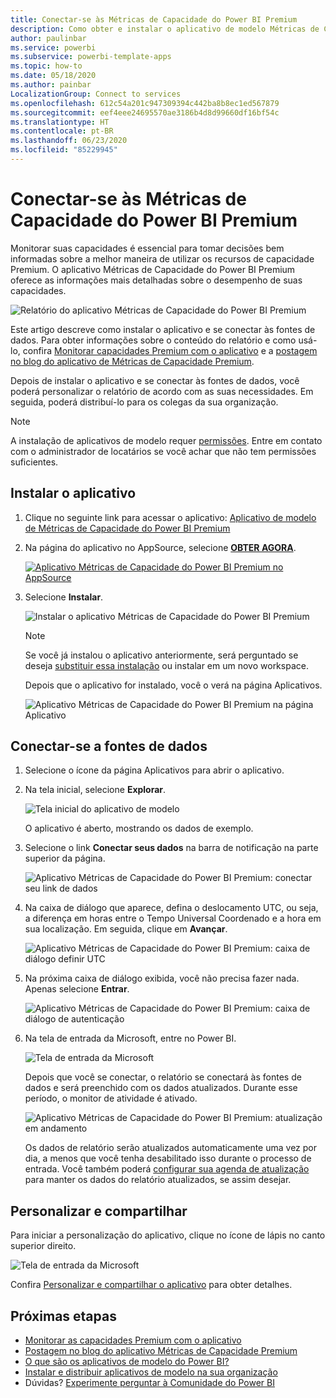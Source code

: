 ```yaml
---
title: Conectar-se às Métricas de Capacidade do Power BI Premium
description: Como obter e instalar o aplicativo de modelo Métricas de Capacidade do Power BI Premium e como se conectar aos dados
author: paulinbar
ms.service: powerbi
ms.subservice: powerbi-template-apps
ms.topic: how-to
ms.date: 05/18/2020
ms.author: painbar
LocalizationGroup: Connect to services
ms.openlocfilehash: 612c54a201c947309394c442ba8b8ec1ed567879
ms.sourcegitcommit: eef4eee24695570ae3186b4d8d99660df16bf54c
ms.translationtype: HT
ms.contentlocale: pt-BR
ms.lasthandoff: 06/23/2020
ms.locfileid: "85229945"
---
```

# <a name="connect-to-power-bi-premium-capacity-metrics"></a>Conectar-se às Métricas de Capacidade do Power BI Premium
Monitorar suas capacidades é essencial para tomar decisões bem informadas sobre a melhor maneira de utilizar os recursos de capacidade Premium. O aplicativo Métricas de Capacidade do Power BI Premium oferece as informações mais detalhadas sobre o desempenho de suas capacidades.

![Relatório do aplicativo Métricas de Capacidade do Power BI Premium](media/service-connect-to-pbi-premium-capacity-metrics/service-pbi-premium-capacity-metrics-app-report.png)

Este artigo descreve como instalar o aplicativo e se conectar às fontes de dados. Para obter informações sobre o conteúdo do relatório e como usá-lo, confira [Monitorar capacidades Premium com o aplicativo](../service-admin-premium-monitor-capacity.md) e a [postagem no blog do aplicativo de Métricas de Capacidade Premium](https://powerbi.microsoft.com/blog/premium-capacity-metrics-app-new-health-center-with-kpis-to-explore-relevant-metrics-and-steps-to-mitigate-issues/).

Depois de instalar o aplicativo e se conectar às fontes de dados, você poderá personalizar o relatório de acordo com as suas necessidades. Em seguida, poderá distribuí-lo para os colegas da sua organização.

> [!NOTE]
> A instalação de aplicativos de modelo requer [permissões](./service-template-apps-install-distribute.md#prerequisites). Entre em contato com o administrador de locatários se você achar que não tem permissões suficientes.

## <a name="install-the-app"></a>Instalar o aplicativo

1. Clique no seguinte link para acessar o aplicativo: [Aplicativo de modelo de Métricas de Capacidade do Power BI Premium](https://app.powerbi.com/groups/me/getapps/services/pbi_pcmm.capacity-metrics-dxt)

1. Na página do aplicativo no AppSource, selecione [**OBTER AGORA**](https://app.powerbi.com/groups/me/getapps/services/pbi_pcmm.capacity-metrics-dxt).

    [![Aplicativo Métricas de Capacidade do Power BI Premium no AppSource](media/service-connect-to-pbi-premium-capacity-metrics/service-pbi-premium-capacity-metrics-app-appsource-get-it-now.png)](https://app.powerbi.com/groups/me/getapps/services/pbi_pcmm.capacity-metrics-dxt)

1. Selecione **Instalar**. 

    ![Instalar o aplicativo Métricas de Capacidade do Power BI Premium](media/service-connect-to-pbi-premium-capacity-metrics/service-pbi-premium-capacity-metric-select-install.png)

    > [!NOTE]
    > Se você já instalou o aplicativo anteriormente, será perguntado se deseja [substituir essa instalação](./service-template-apps-install-distribute.md#update-a-template-app) ou instalar em um novo workspace.

    Depois que o aplicativo for instalado, você o verá na página Aplicativos.

   ![Aplicativo Métricas de Capacidade do Power BI Premium na página Aplicativo](media/service-connect-to-pbi-premium-capacity-metrics/service-pbi-premium-capacity-metrics-app-apps-page-icon.png)

## <a name="connect-to-data-sources"></a>Conectar-se a fontes de dados

1. Selecione o ícone da página Aplicativos para abrir o aplicativo.

1. Na tela inicial, selecione **Explorar**.

   ![Tela inicial do aplicativo de modelo](media/service-connect-to-pbi-premium-capacity-metrics/service-pbi-premium-capacity-metrics-app-splash-screen.png)

   O aplicativo é aberto, mostrando os dados de exemplo.

1. Selecione o link **Conectar seus dados** na barra de notificação na parte superior da página.

   ![Aplicativo Métricas de Capacidade do Power BI Premium: conectar seu link de dados](media/service-connect-to-pbi-premium-capacity-metrics/service-pbi-premium-capacity-metrics-app-connect-data.png)

1. Na caixa de diálogo que aparece, defina o deslocamento UTC, ou seja, a diferença em horas entre o Tempo Universal Coordenado e a hora em sua localização. Em seguida, clique em **Avançar**.
  
   ![Aplicativo Métricas de Capacidade do Power BI Premium: caixa de diálogo definir UTC](media/service-connect-to-pbi-premium-capacity-metrics/service-pbi-premium-capacity-metrics-app-setutc-dialog.png)

1. Na próxima caixa de diálogo exibida, você não precisa fazer nada. Apenas selecione **Entrar**.

   ![Aplicativo Métricas de Capacidade do Power BI Premium: caixa de diálogo de autenticação](media/service-connect-to-pbi-premium-capacity-metrics/service-pbi-premium-capacity-metrics-app-authentication-dialog.png)

1. Na tela de entrada da Microsoft, entre no Power BI.

   ![Tela de entrada da Microsoft](media/service-connect-to-pbi-premium-capacity-metrics/service-pbi-premium-capacity-metrics-app-microsoft-login.png)

   Depois que você se conectar, o relatório se conectará às fontes de dados e será preenchido com os dados atualizados. Durante esse período, o monitor de atividade é ativado.

   ![Aplicativo Métricas de Capacidade do Power BI Premium: atualização em andamento](media/service-connect-to-pbi-premium-capacity-metrics/service-pbi-premium-capacity-metrics-app-refresh-monitor.png)

   Os dados de relatório serão atualizados automaticamente uma vez por dia, a menos que você tenha desabilitado isso durante o processo de entrada. Você também poderá [configurar sua agenda de atualização](./refresh-scheduled-refresh.md) para manter os dados do relatório atualizados, se assim desejar.

## <a name="customize-and-share"></a>Personalizar e compartilhar

Para iniciar a personalização do aplicativo, clique no ícone de lápis no canto superior direito.

 ![Tela de entrada da Microsoft](media/service-connect-to-pbi-premium-capacity-metrics/service-pbi-premium-capacity-metrics-app-customize.png)

Confira [Personalizar e compartilhar o aplicativo](./service-template-apps-install-distribute.md#customize-and-share-the-app) para obter detalhes.

## <a name="next-steps"></a>Próximas etapas
* [Monitorar as capacidades Premium com o aplicativo](../admin/service-admin-premium-monitor-capacity.md)
* [Postagem no blog do aplicativo Métricas de Capacidade Premium](https://powerbi.microsoft.com/blog/premium-capacity-metrics-app-new-health-center-with-kpis-to-explore-relevant-metrics-and-steps-to-mitigate-issues/)
* [O que são os aplicativos de modelo do Power BI?](./service-template-apps-overview.md)
* [Instalar e distribuir aplicativos de modelo na sua organização](./service-template-apps-install-distribute.md)
* Dúvidas? [Experimente perguntar à Comunidade do Power BI](https://community.powerbi.com/)
